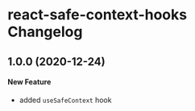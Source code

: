 # react-safe-context-hooks Changelog

## 1.0.0 (2020-12-24)

#### New Feature

- added `useSafeContext` hook
